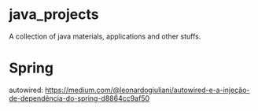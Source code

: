 # java_projects
A collection of java materials, applications and other stuffs. 

# Spring
autowired: https://medium.com/@leonardogiuliani/autowired-e-a-injeção-de-dependência-do-spring-d8864cc9af50
